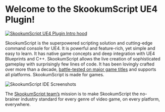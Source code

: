 Welcome to the SkookumScript UE4 Plugin!
========================================

[![SkookumScript UE4 Plugin Intro hood](https://i.vimeocdn.com/filter/overlay?src0=https%3A%2F%2Fi.vimeocdn.com%2Fvideo%2F527429587_640.jpg&src1=http%3A%2F%2Ff.vimeocdn.com%2Fp%2Fimages%2Fcrawler_play.png)](https://vimeo.com/133828708 "SkookumScript UE4 Plugin Intro - Click to Watch!")

SkookumScript is the superpowered scripting solution and cutting-edge command console for UE4. It is powerful and feature-rich, yet simple and easy to learn. It has native game concepts and deep integration with UE4 Blueprints and C++. SkookumScript allows the live creation of sophisticated gameplay with surprisingly few lines of code. It has been lovingly crafted over more than a decade, [battle-tested on major game titles](http://skookumscript.com/about/#sleeping-dogs) and supports all platforms. SkookumScript is made for games.

![SkookumScript IDE Screenshots](http://skookumscript.com/images/galleries/Screens.png)

The [SkookumScript team’s](http://skookumscript.com/about/team/) mission is to make SkookumScript the no-brainer industry standard for every genre of video game, on every platform, everywhere.
